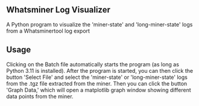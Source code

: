 ## Whatsminer Log Visualizer

A Python program to visualize the 'miner-state' and 'long-miner-state' logs from a Whatsminertool log export

## Usage

Clicking on the Batch file automatically starts the program (as long as Python 3.11 is installed). After the program is
started, you can then click the button 'Select File' and select the 'miner-state' or 'long-miner-state' logs from the
.tgz file extracted from the miner. Then you can click the button 'Graph Data,' which will open a matplotlib graph
window showing different data points from the miner.
